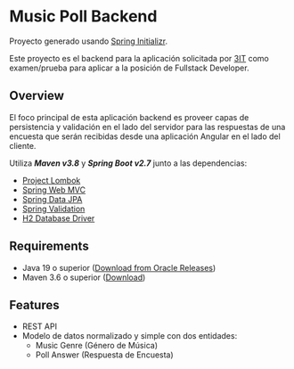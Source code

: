 # Music Poll Backend
Proyecto generado usando [Spring Initializr](https://start.spring.io/).

Este proyecto es el backend para la aplicación solicitada por [3IT](https://www.3it.cl/) como examen/prueba para aplicar a la posición de Fullstack Developer.

## Overview
El foco principal de esta aplicación backend es proveer capas de persistencia y validación en el lado del servidor para las respuestas de una encuesta que serán recibidas desde una aplicación Angular en el lado del cliente.

Utiliza ***Maven v3.8*** y ***Spring Boot v2.7*** junto a las dependencias:
- [Project Lombok](https://projectlombok.org/)
- [Spring Web MVC](https://docs.spring.io/spring-framework/docs/current/reference/html/web.html)
- [Spring Data JPA](https://spring.io/projects/spring-data-jpa)
- [Spring Validation](https://docs.spring.io/spring-framework/docs/current/reference/html/core.html#validation)
- [H2 Database Driver](https://h2database.com/html/main.html)

## Requirements
- Java 19 o superior ([Download from Oracle Releases](https://jdk.java.net/19/))
- Maven 3.6 o superior ([Download](https://maven.apache.org/download.cgi))

## Features
- REST API
- Modelo de datos normalizado y simple con dos entidades:
  - Music Genre (Género de Música)
  - Poll Answer (Respuesta de Encuesta)